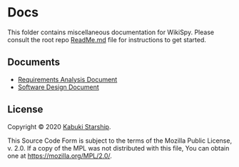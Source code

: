# Docs

This folder contains miscellaneous documentation for WikiSpy. Please consult the root repo [ReadMe.md](../) file for instructions to get started.

## Documents

* [Requirements Analysis Document](./RAD/)
* [Software Design Document](./SDD/)

## License

Copyright © 2020 [Kabuki Starship](https://kabukistarship.com).

This Source Code Form is subject to the terms of the Mozilla Public License, v. 2.0. If a copy of the MPL was not distributed with this file, You can obtain one at <https://mozilla.org/MPL/2.0/>.
